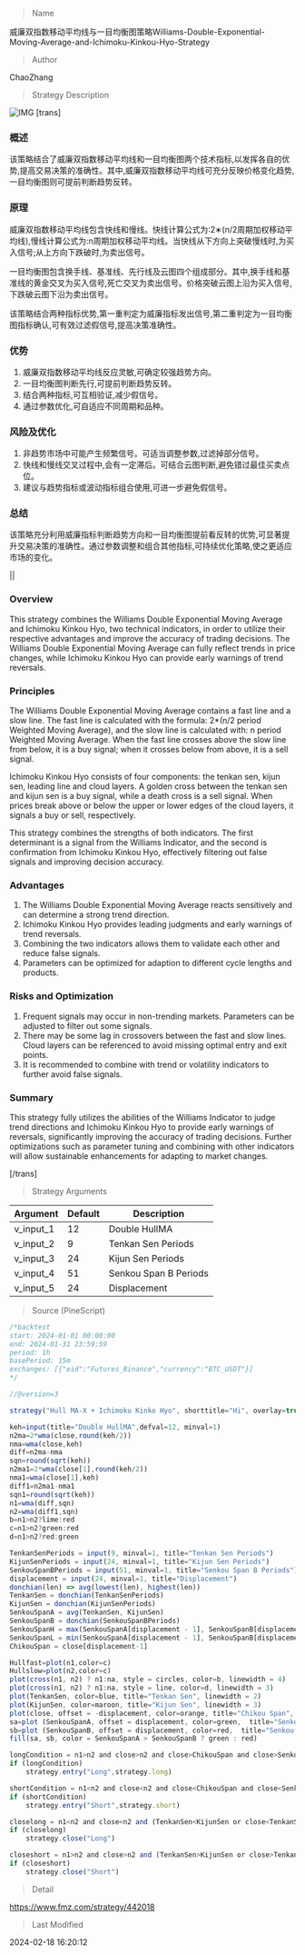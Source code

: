 
> Name

威廉双指数移动平均线与一目均衡图策略Williams-Double-Exponential-Moving-Average-and-Ichimoku-Kinkou-Hyo-Strategy

> Author

ChaoZhang

> Strategy Description

![IMG](https://www.fmz.com/upload/asset/13310a1cd3d81105cfb.png)
[trans]
### 概述

该策略结合了威廉双指数移动平均线和一目均衡图两个技术指标,以发挥各自的优势,提高交易决策的准确性。其中,威廉双指数移动平均线可充分反映价格变化趋势,一目均衡图则可提前判断趋势反转。

### 原理

威廉双指数移动平均线包含快线和慢线。快线计算公式为:2∗(n/2周期加权移动平均线),慢线计算公式为:n周期加权移动平均线。当快线从下方向上突破慢线时,为买入信号;从上方向下跌破时,为卖出信号。

一目均衡图包含换手线、基准线、先行线及云图四个组成部分。其中,换手线和基准线的黄金交叉为买入信号,死亡交叉为卖出信号。价格突破云图上沿为买入信号,下跌破云图下沿为卖出信号。

该策略结合两种指标优势,第一重判定为威廉指标发出信号,第二重判定为一目均衡图指标确认,可有效过滤假信号,提高决策准确性。

### 优势

1. 威廉双指数移动平均线反应灵敏,可确定较强趋势方向。
2. 一目均衡图判断先行,可提前判断趋势反转。
3. 结合两种指标,可互相验证,减少假信号。
4. 通过参数优化,可自适应不同周期和品种。

### 风险及优化

1. 非趋势市场中可能产生频繁信号。可适当调整参数,过滤掉部分信号。
2. 快线和慢线交叉过程中,会有一定滞后。可结合云图判断,避免错过最佳买卖点位。
3. 建议与趋势指标或波动指标组合使用,可进一步避免假信号。

### 总结

该策略充分利用威廉指标判断趋势方向和一目均衡图提前看反转的优势,可显著提升交易决策的准确性。通过参数调整和组合其他指标,可持续优化策略,使之更适应市场的变化。

||

### Overview  

This strategy combines the Williams Double Exponential Moving Average and Ichimoku Kinkou Hyo, two technical indicators, in order to utilize their respective advantages and improve the accuracy of trading decisions. The Williams Double Exponential Moving Average can fully reflect trends in price changes, while Ichimoku Kinkou Hyo can provide early warnings of trend reversals.  

### Principles

The Williams Double Exponential Moving Average contains a fast line and a slow line. The fast line is calculated with the formula: 2*(n/2 period Weighted Moving Average), and the slow line is calculated with: n period Weighted Moving Average. When the fast line crosses above the slow line from below, it is a buy signal; when it crosses below from above, it is a sell signal.

Ichimoku Kinkou Hyo consists of four components: the tenkan sen, kijun sen, leading line and cloud layers. A golden cross between the tenkan sen and kijun sen is a buy signal, while a death cross is a sell signal. When prices break above or below the upper or lower edges of the cloud layers, it signals a buy or sell, respectively.

This strategy combines the strengths of both indicators. The first determinant is a signal from the Williams Indicator, and the second is confirmation from Ichimoku Kinkou Hyo, effectively filtering out false signals and improving decision accuracy.

### Advantages  

1. The Williams Double Exponential Moving Average reacts sensitively and can determine a strong trend direction.
2. Ichimoku Kinkou Hyo provides leading judgments and early warnings of trend reversals.  
3. Combining the two indicators allows them to validate each other and reduce false signals.
4. Parameters can be optimized for adaption to different cycle lengths and products.

### Risks and Optimization

1. Frequent signals may occur in non-trending markets. Parameters can be adjusted to filter out some signals.
2. There may be some lag in crossovers between the fast and slow lines. Cloud layers can be referenced to avoid missing optimal entry and exit points.
3. It is recommended to combine with trend or volatility indicators to further avoid false signals.  

### Summary  

This strategy fully utilizes the abilities of the Williams Indicator to judge trend directions and Ichimoku Kinkou Hyo to provide early warnings of reversals, significantly improving the accuracy of trading decisions. Further optimizations such as parameter tuning and combining with other indicators will allow sustainable enhancements for adapting to market changes.

[/trans]

> Strategy Arguments



|Argument|Default|Description|
|----|----|----|
|v_input_1|12|Double HullMA|
|v_input_2|9|Tenkan Sen Periods|
|v_input_3|24|Kijun Sen Periods|
|v_input_4|51|Senkou Span B Periods|
|v_input_5|24|Displacement|


> Source (PineScript)

``` javascript
/*backtest
start: 2024-01-01 00:00:00
end: 2024-01-31 23:59:59
period: 1h
basePeriod: 15m
exchanges: [{"eid":"Futures_Binance","currency":"BTC_USDT"}]
*/

//@version=3

strategy("Hull MA-X + Ichimoku Kinko Hyo", shorttitle="Hi", overlay=true, default_qty_type=strategy.percent_of_equity, max_bars_back=1000, default_qty_value=100, calc_on_order_fills= true, calc_on_every_tick=true, pyramiding=0)

keh=input(title="Double HullMA",defval=12, minval=1)
n2ma=2*wma(close,round(keh/2))
nma=wma(close,keh)
diff=n2ma-nma
sqn=round(sqrt(keh))
n2ma1=2*wma(close[1],round(keh/2))
nma1=wma(close[1],keh)
diff1=n2ma1-nma1
sqn1=round(sqrt(keh))
n1=wma(diff,sqn)
n2=wma(diff1,sqn)
b=n1>n2?lime:red
c=n1>n2?green:red
d=n1>n2?red:green

TenkanSenPeriods = input(9, minval=1, title="Tenkan Sen Periods")
KijunSenPeriods = input(24, minval=1, title="Kijun Sen Periods")
SenkouSpanBPeriods = input(51, minval=1, title="Senkou Span B Periods")
displacement = input(24, minval=1, title="Displacement")
donchian(len) => avg(lowest(len), highest(len))
TenkanSen = donchian(TenkanSenPeriods)
KijunSen = donchian(KijunSenPeriods)
SenkouSpanA = avg(TenkanSen, KijunSen)
SenkouSpanB = donchian(SenkouSpanBPeriods)
SenkouSpanH = max(SenkouSpanA[displacement - 1], SenkouSpanB[displacement - 1])
SenkouSpanL = min(SenkouSpanA[displacement - 1], SenkouSpanB[displacement - 1])
ChikouSpan = close[displacement-1]

Hullfast=plot(n1,color=c)
Hullslow=plot(n2,color=c)
plot(cross(n1, n2) ? n1:na, style = circles, color=b, linewidth = 4)
plot(cross(n1, n2) ? n1:na, style = line, color=d, linewidth = 3)
plot(TenkanSen, color=blue, title="Tenkan Sen", linewidth = 2)
plot(KijunSen, color=maroon, title="Kijun Sen", linewidth = 3)
plot(close, offset = -displacement, color=orange, title="Chikou Span", linewidth = 2)
sa=plot (SenkouSpanA, offset = displacement, color=green,  title="Senkou Span A", linewidth = 2)
sb=plot (SenkouSpanB, offset = displacement, color=red,  title="Senkou Span B", linewidth = 3)
fill(sa, sb, color = SenkouSpanA > SenkouSpanB ? green : red)

longCondition = n1>n2 and close>n2 and close>ChikouSpan and close>SenkouSpanH and (TenkanSen>KijunSen or close>KijunSen)
if (longCondition)
    strategy.entry("Long",strategy.long)

shortCondition = n1<n2 and close<n2 and close<ChikouSpan and close<SenkouSpanL and (TenkanSen<KijunSen or close<KijunSen)
if (shortCondition)
    strategy.entry("Short",strategy.short)

closelong = n1<n2 and close<n2 and (TenkanSen<KijunSen or close<TenkanSen or close<KijunSen or close<SenkouSpanL)
if (closelong)
    strategy.close("Long")

closeshort = n1>n2 and close>n2 and (TenkanSen>KijunSen or close>TenkanSen or close>KijunSen or close>SenkouSpanH)
if (closeshort)
    strategy.close("Short")
```

> Detail

https://www.fmz.com/strategy/442018

> Last Modified

2024-02-18 16:20:12
